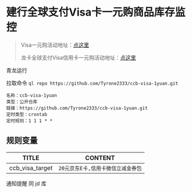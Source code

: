 # 建行全球支付Visa卡一元购商品库存监控

<blockquote><p itemprop="description">Visa一元购活动地址：<a href="https://vtravel.link2shops.com/yiyuan/" rel="nofollow">点这里</a> </p><p itemprop="description">龙卡全球支付Visa信用卡一元购活动地址：<a href="https://vtravel.link2shops.com/ccbyiyuan/#/" rel="nofollow">点这里</a></p></blockquote>

青龙运行

拉取命令 `ql repo https://github.com/Tyrone2333/ccb-visa-1yuan.git`

```
名称：ccb-visa-1yuan
类型：公开仓库
链接：https://github.com/Tyrone2333/ccb-visa-1yuan.git
定时类型：crontab
定时规则：1 1 1 * *
```

## 规则变量

| TITLE           | CONTENT              |
|-----------------|----------------------|
| ccb_visa_target | `20元京东E卡,信用卡微信立减金券包` |

通知提醒 同 jd 库


